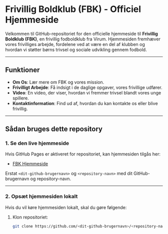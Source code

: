 # Frivillig Boldklub (FBK) - Officiel Hjemmeside

Velkommen til GitHub-repositoriet for den officielle hjemmeside til **Frivillig Boldklub (FBK)**, en frivillig fodboldklub fra Virum. Hjemmesiden fremhæver vores frivilliges arbejde, fordelene ved at være en del af klubben og hvordan vi støtter børns trivsel og sociale udvikling gennem fodbold.

---

## Funktioner
- **Om Os**: Lær mere om FBK og vores mission.
- **Frivilligt Arbejde**: Få indsigt i de daglige opgaver, vores frivillige udfører.
- **Video**: En video, der viser, hvordan vi fremmer trivsel blandt vores unge spillere.
- **Kontaktinformation**: Find ud af, hvordan du kan kontakte os eller blive frivillig.

---

## Sådan bruges dette repository

### 1. Se den live hjemmeside
Hvis GitHub Pages er aktiveret for repositoriet, kan hjemmesiden tilgås her:
- [FBK Hjemmeside](https://<dit-github-brugernavn>.github.io/<repository-navn>)

Erstat `<dit-github-brugernavn>` og `<repository-navn>` med dit GitHub-brugernavn og repository-navn.

---

### 2. Opsæt hjemmesiden lokalt
Hvis du vil køre hjemmesiden lokalt, skal du gøre følgende:
1. Klon repositoriet:
   ```bash
   git clone https://github.com/<dit-github-brugernavn>/<repository-navn>.git
